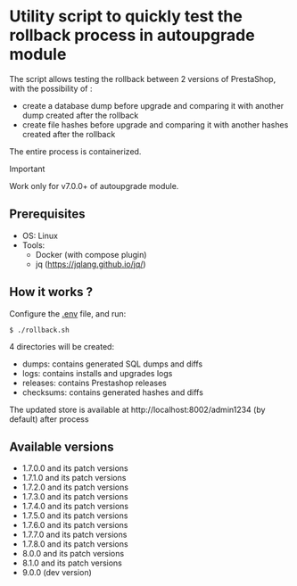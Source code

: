 # Utility script to quickly test the rollback process in autoupgrade module

The script allows testing the rollback between 2 versions of PrestaShop, with the possibility of :

- create a database dump before upgrade and comparing it with another dump created after the rollback
- create file hashes before upgrade and comparing it with another hashes created after the rollback

The entire process is containerized.

> [!IMPORTANT]  
> Work only for v7.0.0+ of autoupgrade module.

## Prerequisites

- OS: Linux
- Tools:
  - Docker (with compose plugin)
  - jq (https://jqlang.github.io/jq/)

## How it works ?

Configure the [.env](.env) file, and run:

```shell
$ ./rollback.sh
```

4 directories will be created:

- dumps: contains generated SQL dumps and diffs
- logs: contains installs and upgrades logs
- releases: contains Prestashop releases
- checksums: contains generated hashes and diffs

The updated store is available at http://localhost:8002/admin1234 (by default) after process

## Available versions

- 1.7.0.0 and its patch versions
- 1.7.1.0 and its patch versions
- 1.7.2.0 and its patch versions
- 1.7.3.0 and its patch versions
- 1.7.4.0 and its patch versions
- 1.7.5.0 and its patch versions
- 1.7.6.0 and its patch versions
- 1.7.7.0 and its patch versions
- 1.7.8.0 and its patch versions
- 8.0.0 and its patch versions
- 8.1.0 and its patch versions
- 9.0.0 (dev version)
